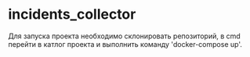 # incidents_collector
 
Для запуска проекта необходимо склонировать репозиторий, в cmd перейти в катлог проекта и выполнить команду 'docker-compose up'.